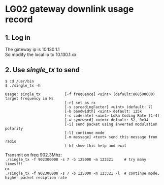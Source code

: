 # LG02 gateway downlink usage record  
  
## 1. Log in  
The gateway ip is 10.130.1.1  
So modify the local ip to 10.130.1.xx  
  
## 2. Use *single_tx* to send  
`$ cd /usr/bin`  
`$ ./single_tx -h`  
```
Usage: single_tx           [-f frequence] <uint> (default:868500000) target frequency in Hz  
                           [-r] set as rx  
                           [-s spreadingFactor] <uint> (default: 7)  
                           [-b bandwidth] <uint> default: 125k  
                           [-c coderate] <uint> LoRa Coding Rate [1-4]  
                           [-w syncword] <uint> default: 52, 0x34  
                           [-i] send packet using inverted modulation polarity  
                           [-l] continue mode  
                           [-m message] <text> send this message from radio  
                           [-h] show this help and exit  
```
Transmit on freq 902.3Mhz:  
`./single_tx -f 902300000 -s 7 -b 125000 -m 123321     # try many times!!!`  
or  
`./single_tx -f 902300000 -s 7 -b 125000 -m 123321 -l  # continue mode, higher packet reciption rate`  
  
